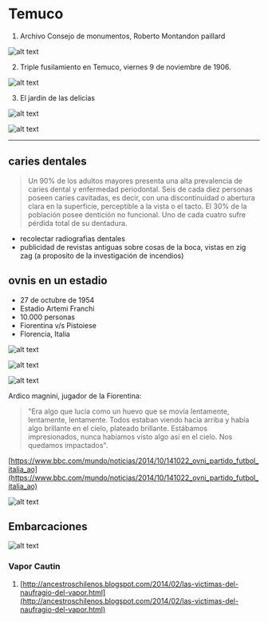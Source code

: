 
# Temuco 

1. Archivo Consejo de monumentos, Roberto Montandon paillard

![alt text](img/mujerpuentetemuco.jpg)

2. Triple fusilamiento en Temuco, viernes 9 de noviembre de 1906.

![alt text](img/452587875_10162067866714225_2486174935696350462_n.jpg)

3. El jardin de las delicias

![alt text](<img/boscotemuco.jpg>)

![alt text](<img/boscotemuco1.jpg>)

--- 

## caries dentales

> Un 90% de los adultos mayores presenta una alta prevalencia de caries dental y enfermedad periodontal. Seis de cada diez personas poseen caries cavitadas, es decir, con una discontinuidad o abertura clara en la superficie, perceptible a la vista o el tacto. El 30% de la población posee dentición no funcional.
Uno de cada cuatro sufre pérdida total de su dentadura.

- recolectar radiografias dentales
- publicidad de revistas antiguas sobre cosas de la boca, vistas en zig zag (a proposito de la investigación de incendios)

## ovnis en un estadio

- 27 de octubre de 1954
- Estadio Artemi Franchi
- 10.000 personas
- Fiorentina v/s Pistoiese
- Florencia, Italia


![alt text](img/ovnisEstadioTXT.jpg)

![alt text](img/ovnisEstadio.jpg)

![alt text](img/141024044603_sp_ovni_dos_624x351_bbc_nocredit.jpg.webp)

Ardico magnini, jugador de la Fiorentina:

>  "Era algo que lucía como un huevo que se movía lentamente, lentamente, lentamente. Todos estaban viendo hacia arriba y había algo brillante en el cielo, plateado brillante. Estábamos impresionados, nunca habíamos visto algo así en el cielo. Nos quedamos impactados".

[https://www.bbc.com/mundo/noticias/2014/10/141022_ovni_partido_futbol_italia_ao](https://www.bbc.com/mundo/noticias/2014/10/141022_ovni_partido_futbol_italia_ao)

![alt text](img/ladomenicadelcorriere.jpg)

## Embarcaciones

![alt text](img/embarcaciones.jpg)

### Vapor Cautin

1. [http://ancestroschilenos.blogspot.com/2014/02/las-victimas-del-naufragio-del-vapor.html](http://ancestroschilenos.blogspot.com/2014/02/las-victimas-del-naufragio-del-vapor.html)